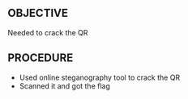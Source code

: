 ## OBJECTIVE
Needed to crack the QR

## PROCEDURE
- Used online steganography tool to crack the QR
- Scanned it and got the flag
